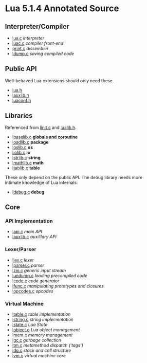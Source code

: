 # Lua 5.1.4 Annotated Source

## Interpreter/Compiler

 * [lua.c](lua.c.html) *interpreter*
 * [luac.c](luac.c.html) *compiler front-end*
 * [print.c](print.c.html) *dissembler*
 * [ldump.c](ldump.c.html) *saving compiled code*
 
## Public API

Well-behaved Lua extensions should only need these.

  * [lua.h](lua.h.html)
  * [lauxlib.h](lauxlib.h.html)
  * [luaconf.h](luaconf.h.html)
  
## Libraries

Referenced from [linit.c](linit.c.html) and [lualib.h](lualib.h.html). 

  * [lbaselib.c](lbaselib.c.html) **globals and coroutine**
  * [loadlib.c](loadlib.c.html) **package**
  * [loslib.c](loslib.c.html)  **os**
  * [liolib.c](liolib.c.html)  **io**
  * [lstrlib.c](lstrlib.c.html) **string**
  * [lmathlib.c](lmathlib.c.html) **math**
  * [ltablib.c](ltablib.c.html) **table**
  
These only depend on the public API. The debug library needs more intimate 
knowledge of Lua internals:

  * [ldebug.c](ldebug.c.html) **debug**
  
## Core

### API Implementation

  * [lapi.c](lapi.c.html) *main API*
  * [lauxlib.c](lauxlib.c.html) *auxililary API*
  
### Lexer/Parser

  * [llex.c](llex.c.html) *lexer*
  * [lparser.c](lparser.c.html) *parser*
  * [lzio.c](lzio.c.html) *generic input stream*
  * [lundump.c](lundump.c.html) *loading precompiled code*  
  * [lcode.c](lcode.c.html) *code generator*
  * [lfunc.c](lfunc.c.html) *manipulating prototypes and closures*
  * [lopcodes.c](lopcodes.c.html) *opcodes*
  
### Virtual Machine

  * [ltable.c](ltable.c.html) *table implementation*
  * [lstring.c](lstring.c.html) *string implementation*
  * [lstate.c](lstate.c.html) *Lua State*
  * [lobject.c](lobject.c.html) *Lua object management*
  * [lmem.c](lmem.c.html) *memory management*  
  * [lgc.c](lgc.c.html) *garbage collection*
  * [ltm.c](ltm.c.html) *metamethod dispatch ('tags')*
  * [ldo.c](ldo.c.html) *stack and call structure*
  * [lvm.c](lvm.c.html) *virtual machine core*
  
